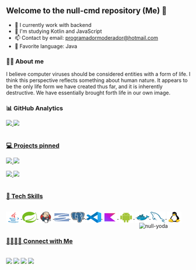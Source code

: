 ## Welcome to the null-cmd repository (Me) 👋

- 🔭 I currently work with backend
- 🌱 I'm studying Kotlin and JavaScript
- 📫 Contact by email: programadormoderador@hotmail.com
- 🤩 Favorite language: Java

### 🧔🏻 About me<br>

I believe computer viruses should be considered entities with a form of life. I think this perspective reflects something about human nature. It appears to be the only life form we have created thus far, and it is inherently destructive. We have essentially brought forth life in our own image.<br>

### 📊 GitHub Analytics<br>

<div>
  <a href="https://github.com/nuLL-cmd">
  <img height="250em"src="https://github-readme-stats.vercel.app/api?username=nuLL-cmd&show_icons=true&show=reviews,discussions_started,discussions_answered,prs_merged,prs_merged_percentage&theme=codeSTACKr&include_all_commits=true&count_private=true"/>
  <img height="250em" src="https://github-readme-stats.vercel.app/api/top-langs/?username=nuLL-cmd&layout=donut&theme=codeSTACKr"/>
</div><br>
    
### 💻 Projects pinned<br>
<div>
  <a href="https://github.com/nuLL-cmd">
  <img height="120em" src="https://github-readme-stats.vercel.app/api/pin/?username=nuLL-cmd&repo=e-conommiza_app&theme=codeSTACKr"/>
  <img height="120em" src="https://github-readme-stats.vercel.app/api/pin/?username=nuLL-cmd&repo=powershell_jedi&theme=codeSTACKr"/>
</div><br>
<div>
  <img height="105em" src="https://github-readme-stats.vercel.app/api/pin/?username=nuLL-cmd&repo=aol_app_android_public&theme=codeSTACKr"/>
  <img height="105em" src="https://github-readme-stats.vercel.app/api/pin/?username=nuLL-cmd&repo=banner-spring-custom&theme=codeSTACKr"/>
</div><br>

### 🤖 Tech Skills<br>
<div style="display: inline_block"><br>
  <img align="center" alt="null-java" height="30" width="40" src="https://raw.githubusercontent.com/devicons/devicon/master/icons/java/java-original.svg">
  <img align="center" alt="null-spring" height="30" width="40" src="https://raw.githubusercontent.com/devicons/devicon/master/icons/spring/spring-original.svg">
  <img align="center" alt="null-jenkins" height="30" width="40" src="https://raw.githubusercontent.com/devicons/devicon/master/icons/jenkins/jenkins-original.svg">
  <img align="center" alt="null-svn" height="30" width="40" src="https://raw.githubusercontent.com/devicons/devicon/master/icons/subversion/subversion-original.svg">
  <img align="center" alt="null-postgre" height="30" width="40" src="https://raw.githubusercontent.com/devicons/devicon/master/icons/postgresql/postgresql-original.svg">
  <img align="center" alt="null-vscode" height="30" width="40" src="https://raw.githubusercontent.com/devicons/devicon/master/icons/vscode/vscode-original.svg">
  <img align="center" alt="null-kotlin" height="30" width="40" src="https://raw.githubusercontent.com/devicons/devicon/master/icons/kotlin/kotlin-original.svg">
  <img align="center" alt="null-android" height="30" width="40" src="https://raw.githubusercontent.com/devicons/devicon/master/icons/android/android-plain.svg">
  <img align="center" alt="null-docker" height="30" width="40" src="https://raw.githubusercontent.com/devicons/devicon/master/icons/docker/docker-original.svg">
  <img align="center" alt="null-mysql" height="30" width="40" src="https://raw.githubusercontent.com/devicons/devicon/master/icons/mysql/mysql-original.svg">
  <img align="center" alt="null-linux" height="30" width="40" src="https://raw.githubusercontent.com/devicons/devicon/master/icons/linux/linux-original.svg">
  <img align="right" alt="null-yoda" height="150" width="140" src="https://www.alura.com.br/artigos/assets/como-criar-um-readme-para-seu-perfil-github/imagem14.gif">
</div><br>
 
### 🤜🏻🤛🏻 Connect with Me<br><br>
 <div> 
  <a href="https://www.linkedin.com/in/marcoaj" target="_blank"><img src="https://img.shields.io/badge/LinkedIn-0077B5?style=for-the-badge&logo=linkedin&logoColor=white" target="_blank"></a>
  <a href="https://github.com/nuLL-cmd" target="_blank"><img src="https://img.shields.io/badge/GitHub-100000?style=for-the-badge&logo=github&logoColor=white" target="_blank"></a> 
  <a href="https://discord.gg/344635160576393218" target="_blank"><img src="ttps://img.shields.io/badge/Discord-7289DA?style=for-the-badge&logo=discord&logoColor=white" target="_blank"></a> 
  <a href = "mailto:programadormoderador@hotmail.com"><img src="https://img.shields.io/badge/Microsoft_Outlook-0078D4?style=for-the-badge&logo=microsoft-outlook&logoColor=white" target="_blank"></a>
</div>
